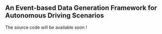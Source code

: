 ## An Event-based Data Generation Framework for Autonomous Driving Scenarios
The source code will be available soon !

